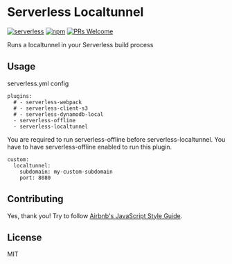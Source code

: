 # Serverless Localtunnel
[![serverless](http://public.serverless.com/badges/v3.svg)](http://www.serverless.com)
[![npm](https://img.shields.io/npm/v/serverless-localtunnel.svg)](https://www.npmjs.com/package/serverless-localtunnel)
[![PRs Welcome](https://img.shields.io/badge/PRs-welcome-brightgreen.svg)](#contributing)

Runs a localtunnel in your Serverless build process

## Usage
serverless.yml config
```
plugins:
  # - serverless-webpack
  # - serverless-client-s3
  # - serverless-dynamodb-local
  - serverless-offline
  - serverless-localtunnel
```
You are required to run serverless-offline before serverless-localtunnel. You have to have serverless-offline enabled to run this plugin.
```
custom:
  localtunnel:
    subdomain: my-custom-subdomain
    port: 8080
```
## Contributing

Yes, thank you! Try to follow [Airbnb's JavaScript Style Guide](https://github.com/airbnb/javascript).

## License

MIT
